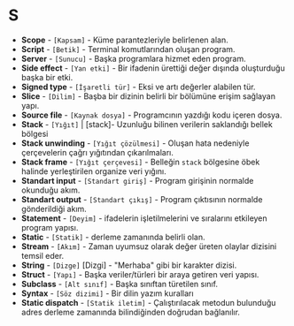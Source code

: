 # **S**

* **Scope** - `[Kapsam]` - Küme parantezleriyle belirlenen alan.
* **Script** - `[Betik]` - Terminal komutlarından oluşan program.
* **Server** - `[Sunucu]` - Başka programlara hizmet eden program.
* **Side effect** - `[Yan etki]` - Bir ifadenin ürettiği değer dışında oluşturduğu başka bir etki.
* **Signed type** - `[İşaretli tür]` - Eksi ve artı değerler alabilen tür.
* **Slice** - `[Dilim]` - Başba bir dizinin belirli bir bölümüne erişim sağlayan yapı.
* **Source file** - `[Kaynak dosya]` - Programcının yazdığı kodu içeren dosya.
* **Stack** - `[Yığıt]` | [stack]- Uzunluğu bilinen verilerin saklandığı bellek bölgesi
* **Stack unwinding** - `[Yığıt çözülmesi]` - Oluşan hata nedeniyle çerçevelerin çağrı yığıtından çıkarılmaları.
* **Stack frame** - `[Yığıt çerçevesi]` - Belleğin `stack` bölgesine öbek halinde yerleştirilen organize veri yığını.
* **Standart input** - `[Standart giriş]` - Program girişinin normalde okunduğu akım.
* **Standart output** - `[Standart çıkış]` - Program çıktısının normalde gönderildiği akım.
* **Statement** - `[Deyim]` - ifadelerin işletilmelerini ve sıralarını etkileyen program yapısı.
* **Static** - `[Statik]` - derleme zamanında belirli olan.
* **Stream** - `[Akım]` - Zaman uyumsuz olarak değer üreten olaylar dizisini temsil eder.
* **String** - `[Dizge]` [Dizgi] - "Merhaba" gibi bir karakter dizisi.
* **Struct** - `[Yapı]` - Başka veriler/türleri bir araya getiren veri yapısı.
* **Subclass** - `[Alt sınıf]` - Başka sınıftan türetilen sınıf.
* **Syntax** - `[Söz dizimi]` - Bir dilin yazım kuralları
* **Static dispatch** - `[Statik iletim]` - Çalıştırılacak metodun bulunduğu adres derleme zamanında bilindiğinden doğrudan bağlanılır. 
